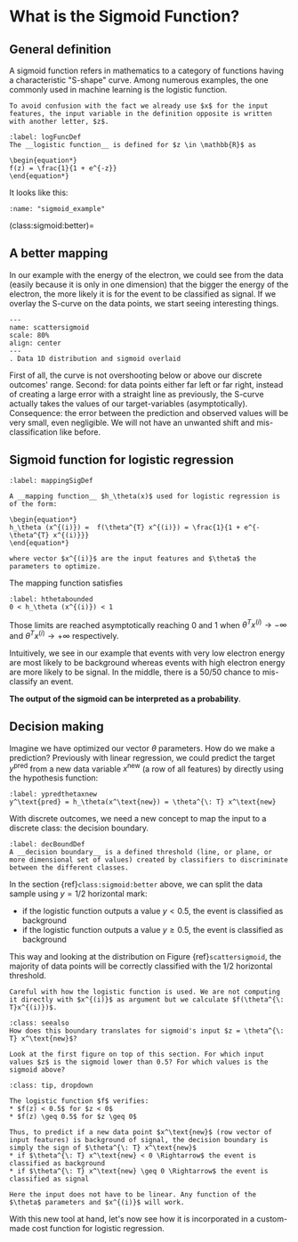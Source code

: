 # What is the Sigmoid Function?

## General definition

A sigmoid function refers in mathematics to a category of functions having a characteristic "S-shape" curve. Among numerous examples, the one commonly used in machine learning is the logistic function.

````{margin}
To avoid confusion with the fact we already use $x$ for the input features, the input variable in the definition opposite is written with another letter, $z$.
````

````{prf:definition}
:label: logFuncDef
The __logistic function__ is defined for $z \in \mathbb{R}$ as 

\begin{equation*}
f(z) = \frac{1}{1 + e^{-z}}
\end{equation*}
````

It looks like this:

```{glue:figure} sigmoid_example
:name: "sigmoid_example"
```

(class:sigmoid:better)=
## A better mapping

In our example with the energy of the electron, we could see from the data (easily because it is only in one dimension) that the bigger the energy of the electron, the more likely it is for the event to be classified as signal. If we overlay the S-curve on the data points, we start seeing interesting things.

```{figure} ../images/lec03_2_scatter1D_sigmoid.png
---
name: scattersigmoid
scale: 80%
align: center
---
. Data 1D distribution and sigmoid overlaid
```  
First of all, the curve is not overshooting below or above our discrete outcomes' range. Second: for data points either far left or far right, instead of creating a large error with a straight line as previously, the S-curve actually takes the values of our target-variables (asymptotically). Consequence: the error between the prediction and observed values will be very small, even negligible. We will not have an unwanted shift and mis-classification like before. 


## Sigmoid function for logistic regression

````{prf:definition}
:label: mappingSigDef

A __mapping function__ $h_\theta(x)$ used for logistic regression is of the form:

\begin{equation*}
h_\theta (x^{(i)}) =  f(\theta^{T} x^{(i)}) = \frac{1}{1 + e^{- \theta^{T} x^{(i)}}}
\end{equation*}

where vector $x^{(i)}$ are the input features and $\theta$ the parameters to optimize.  
````

The mapping function satisfies
```{math}
:label: hthetabounded
0 < h_\theta (x^{(i)}) < 1
```
Those limits are reached asymptotically reaching 0 and 1 when $\theta^{T} x^{(i)} \rightarrow -\infty$ and $\theta^{T} x^{(i)} \rightarrow +\infty$ respectively.

Intuitively, we see in our example that events with very low electron energy are most likely to be background whereas events with high electron energy are more likely to be signal. In the middle, there is a 50/50 chance to mis-classify an event.

__The output of the sigmoid can be interpreted as a probability__. 


## Decision making

Imagine we have optimized our vector $\theta$ parameters. How do we make a prediction?
Previously with linear regression, we could predict the target $y^\text{pred}$ from a new data variable $x^\text{new}$ (a row of all features) by directly using the hypothesis function:
```{math}
:label: ypredthetaxnew
y^\text{pred} = h_\theta(x^\text{new}) = \theta^{\: T} x^\text{new}
```

With discrete outcomes, we need a new concept to map the input to a discrete class: the decision boundary. 
````{prf:definition}
:label: decBoundDef
A __decision boundary__ is a defined threshold (line, or plane, or more dimensional set of values) created by classifiers to discriminate between the different classes.
````

In the section {ref}`class:sigmoid:better` above, we can split the data sample using $y = 1/2$ horizontal mark:  
* if the logistic function outputs a value $y < 0.5$, the event is classified as background 
* if the logistic function outputs a value $y \geq 0.5$, the event is classified as background

This way and looking at the distribution on Figure {ref}`scattersigmoid`, the majority of data points will be correctly classified with the $1/2$ horizontal threshold.

```{warning}
Careful with how the logistic function is used. We are not computing it directly with $x^{(i)}$ as argument but we calculate $f(\theta^{\: T}x^{(i)})$.
```

```{admonition} Question
:class: seealso
How does this boundary translates for sigmoid's input $z = \theta^{\: T} x^\text{new}$?  

Look at the first figure on top of this section. For which input values $z$ is the sigmoid lower than 0.5? For which values is the sigmoid above?  
```

````{admonition} Answer
:class: tip, dropdown 

The logistic function $f$ verifies:
* $f(z) < 0.5$ for $z < 0$
* $f(z) \geq 0.5$ for $z \geq 0$

Thus, to predict if a new data point $x^\text{new}$ (row vector of input features) is background of signal, the decision boundary is simply the sign of $\theta^{\: T} x^\text{new}$
* if $\theta^{\: T} x^\text{new} < 0 \Rightarrow$ the event is classified as background
* if $\theta^{\: T} x^\text{new} \geq 0 \Rightarrow$ the event is classified as signal

````

```{note}
Here the input does not have to be linear. Any function of the $\theta$ parameters and $x^{(i)}$ will work.
```



With this new tool at hand, let's now see how it is incorporated in a custom-made cost function for logistic regression.









